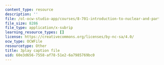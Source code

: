 ```yaml
---
content_type: resource
description: ''
file: /ol-ocw-studio-app/courses/8-701-introduction-to-nuclear-and-particle-physics-fall-2020/60e3d6567558af7851e26a7985769bc0_IgqwfvODZIE.srt
file_size: 8286
file_type: application/x-subrip
learning_resource_types: []
license: https://creativecommons.org/licenses/by-nc-sa/4.0/
ocw_type: OCWFile
resourcetype: Other
title: 3play caption file
uid: 60e3d656-7558-af78-51e2-6a7985769bc0
---
```

